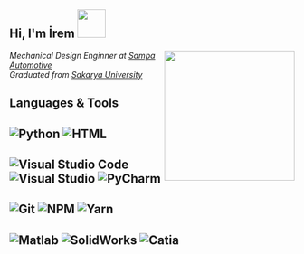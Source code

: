  <h2> Hi, I'm İrem <img src="http://24.media.tumblr.com/69be7a4c5dd5fc81a5c40eeedfb3f475/tumblr_mr89xphMKP1ra3pdvo1_500.gif" width="50"></h2>
 
<img align='right' src="https://c.tenor.com/xM-ZleBXLBQAAAAC/sailor-moon-hino-rei.gif" width="230">
<p><em>Mechanical Design Enginner at <a href="https://www.sampa.com/tr" target="_blank">Sampa Automotive</a></br>Graduated from <a href="https://www.sakarya.edu.tr">Sakarya University</a>
</em></p>

## Languages & Tools
![Python](https://img.shields.io/badge/python-%23E34F26.svg?style=for-the-badge&logo=python&logoColor=white)
![HTML](https://img.shields.io/badge/html-%23E34F26.svg?style=for-the-badge&logo=html5&logoColor=white)
---
![Visual Studio Code](https://img.shields.io/badge/Visual%20Studio%20Code-5C2D91.svg?style=for-the-badge&logo=visual-studio-code&logoColor=white)
![Visual Studio](https://img.shields.io/badge/Visual%20Studio-5C2D91.svg?style=for-the-badge&logo=visual-studio&logoColor=white)
![PyCharm](https://img.shields.io/badge/PyCharm-5C2D91.svg?style=for-the-badge&logo=pycharm&logoColor=white)
---
![Git](https://img.shields.io/badge/git-%232C8EBB.svg?style=for-the-badge&logo=git&logoColor=white)
![NPM](https://img.shields.io/badge/NPM-%232C8EBB.svg?style=for-the-badge&logo=npm&logoColor=white)
![Yarn](https://img.shields.io/badge/yarn-%232C8EBB.svg?style=for-the-badge&logo=yarn&logoColor=white)
---
![Matlab](https://img.shields.io/badge/matlab-%23CC0000.svg?style=for-the-badge&logo=matlab&logoColor=white)
![SolidWorks](https://img.shields.io/badge/solidworks-%23CC0000.svg?style=for-the-badge&logo=solidworks&logoColor=white)
![Catia](https://img.shields.io/badge/catia-%23CC0000.svg?style=for-the-badge&logo=catia&logoColor=white)
<br/>
<br/>
---

